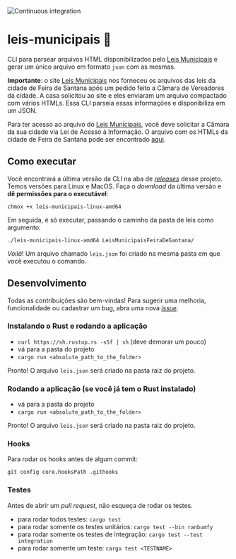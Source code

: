 ![Continuous integration](https://github.com/DadosAbertosDeFeira/leis-municipais/workflows/Continuous%20integration/badge.svg)

# leis-municipais 📖

CLI para parsear arquivos HTML disponibilizados pelo [Leis Municipais](leismunicipais.com.br)
e gerar um único arquivo em formato `json` com as mesmas.

**Importante**: o site [Leis Municipais](leismunicipais.com.br) nos forneceu os arquivos das
leis da cidade de Feira de Santana após um pedido feito a Câmara de Vereadores da cidade.
A casa solicitou ao site e eles enviaram um arquivo compactado com vários HTMLs. Essa CLI
parseia essas informações e disponibiliza em um JSON.

Para ter acesso ao arquivo do [Leis Municipais](leismunicipais.com.br), você deve solicitar
a Câmara da sua cidade via Lei de Acesso à Informação. O arquivo com os HTMLs da cidade de Feira
de Santana pode ser encontrado [aqui](https://drive.google.com/open?id=1TRFx3bMMT7y5IDQ_DkgMVXHG_MLva133).

## Como executar

Você encontrará a última versão da CLI na aba de [_releases_](https://github.com/DadosAbertosDeFeira/leis-municipais/releases) desse projeto.
Temos versões para Linux e MacOS. Faça o _download_ da última versão e
**dê permissões para o executável**:

```
chmox +x leis-municipais-linux-amd64
```

Em seguida, é só executar, passando o caminho da pasta de leis como argumento:

```
./leis-municipais-linux-amd64 LeisMunicipaisFeiraDeSantana/
```

_Voilà_! Um arquivo chamado `leis.json` foi criado na mesma pasta em que você
executou o comando.

## Desenvolvimento

Todas as contribuições são bem-vindas! Para sugerir uma melhoria, funcionalidade ou cadastrar
um bug, abra uma nova [_issue_](https://github.com/DadosAbertosDeFeira/leis-municipais/issues).

### Instalando o Rust e rodando a aplicação

* `curl https://sh.rustup.rs -sSf | sh` (deve demorar um pouco)
* vá para a pasta do projeto
* `cargo run <absolute_path_to_the_folder>`

Pronto! O arquivo `leis.json` será criado na pasta raiz do projeto.

### Rodando a aplicação (se você já tem o Rust instalado)

* vá para a pasta do projeto
* `cargo run <absolute_path_to_the_folder>`

Pronto! O arquivo `leis.json` será criado na pasta raiz do projeto.

### Hooks

Para rodar os hooks antes de algum commit:

`git config core.hooksPath .githooks`

### Testes

Antes de abrir um _pull request_, não esqueça de rodar os testes.

* para rodar todos testes: `cargo test`
* para rodar somente os testes unitários: `cargo test --bin ranbumfy`
* para rodar somente os testes de integração: `cargo test --test integration`
* para rodar somente um teste: `cargo test <TESTNAME>`
